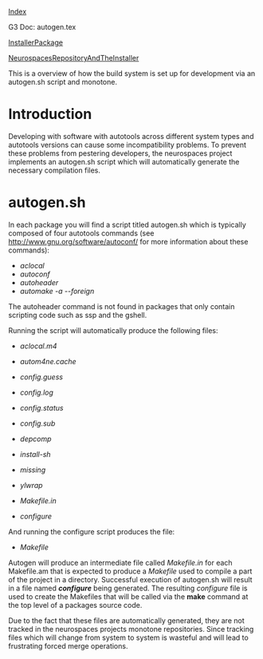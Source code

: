 [Index](Index.md)

G3 Doc: autogen.tex

[InstallerPackage](InstallerPackage.md)

[NeurospacesRepositoryAndTheInstaller](NeurospacesRepositoryAndTheInstaller.md)

This is a overview of how the build system is set up for development via an autogen.sh script and monotone.

# Introduction #

Developing with software with autotools across different system types and autotools versions can cause some incompatibility problems. To prevent these problems from pestering developers, the neurospaces project implements an autogen.sh script which will automatically generate the necessary compilation files.


# **autogen.sh** #
In each package you will find a script titled autogen.sh which is typically composed of four autotools commands (see http://www.gnu.org/software/autoconf/ for more information about these commands):

  * _aclocal_
  * _autoconf_
  * _autoheader_
  * _automake -a --foreign_

The autoheader command is not found in packages that only contain scripting code such as ssp and the gshell.

Running the script will automatically produce the following files:
  * _aclocal.m4_
  * _autom4ne.cache_
  * _config.guess_
  * _config.log_
  * _config.status_
  * _config.sub_
  * _depcomp_
  * _install-sh_
  * _missing_
  * _ylwrap_

  * _Makefile.in_
  * _configure_

And running the configure script produces the file:

  * _Makefile_

Autogen will produce an intermediate file called _Makefile.in_ for each Makefile.am that is expected to produce a _Makefile_ used to compile a part of the project in a directory. Successful execution of autogen.sh will result in a file named **_configure_** being generated. The resulting _configure_ file is used to create the Makefiles that will be called via the **make** command at the top level of a packages source code.

Due to the fact that these files are automatically generated, they are not tracked in the neurospaces projects monotone repositories. Since tracking files which will change from system to system is wasteful and will lead to frustrating forced merge operations.